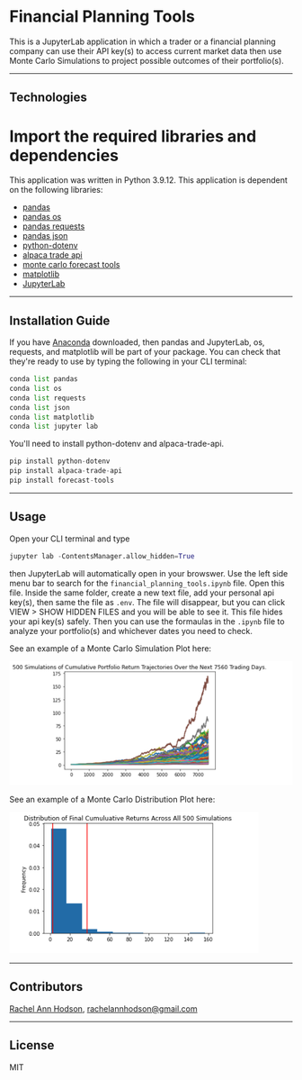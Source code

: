 # Financial Planning Tools

This is a JupyterLab application in which a trader or a financial planning company can use their API key(s) to access current market data then use Monte Carlo Simulations to project possible outcomes of their portfolio(s). 

---

## Technologies

# Import the required libraries and dependencies

This application was written in Python 3.9.12. This application is dependent on the following libraries:
* [pandas](https://pandas.pydata.org/)
* [pandas os](https://docs.python.org/3/library/os.html)
* [pandas requests](https://realpython.com/python-requests/)
* [pandas json](https://docs.python.org/3/library/json.html)
* [python-dotenv](https://pypi.org/project/python-dotenv/)
* [alpaca trade api](https://pypi.org/project/alpaca-trade-api/)
* [monte carlo forecast tools](https://pbpython.com/monte-carlo.html)
* [matplotlib](https://matplotlib.org/)
* [JupyterLab](https://jupyter.org/)

---

## Installation Guide

If you have [Anaconda](https://www.anaconda.com/products/distribution) downloaded, then pandas and JupyterLab, os, requests, and matplotlib will be part of your package. You can check that they're ready to use by typing the following in your CLI terminal:
```python
conda list pandas
conda list os
conda list requests
conda list json
conda list matplotlib
conda list jupyter lab
```

You'll need to install python-dotenv and alpaca-trade-api.
```python
pip install python-dotenv
pip install alpaca-trade-api
pip install forecast-tools
```

---

## Usage

Open your CLI terminal and type
```python
jupyter lab -ContentsManager.allow_hidden=True
```
then JupyterLab will automatically open in your browswer. Use the left side menu bar to search for the `financial_planning_tools.ipynb` file. Open this file. Inside the same folder, create a new text file, add your personal api key(s), then same the file as `.env`. The file will disappear, but you can click VIEW > SHOW HIDDEN FILES and you will be able to see it. This file hides your api key(s) safely. Then you can use the formaulas in the `.ipynb` file to analyze your portfolio(s) and whichever dates you need to check.

See an example of a Monte Carlo Simulation Plot here:

![](./plot.simulation.png/)

See an example of a Monte Carlo Distribution Plot here:

![](./plot.distribution.png/)

---

## Contributors

[Rachel Ann Hodson](https://www.linkedin.com/in/rachelannhodson/), rachelannhodson@gmail.com

---

## License

MIT